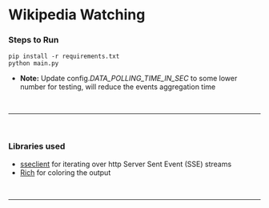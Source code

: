 # <b>Wikipedia Watching</b>

### Steps to Run

```shell
pip install -r requirements.txt
python main.py
```

- **Note:** Update config.<i>DATA_POLLING_TIME_IN_SEC</i> to some lower number for testing, will reduce the events aggregation time

<BR><HR><BR>

### Libraries used

- [sseclient](https://pypi.org/project/sseclient/) for iterating over http Server Sent Event (SSE) streams
- [Rich](https://github.com/Textualize/rich) for coloring the output

<BR><HR><BR>
